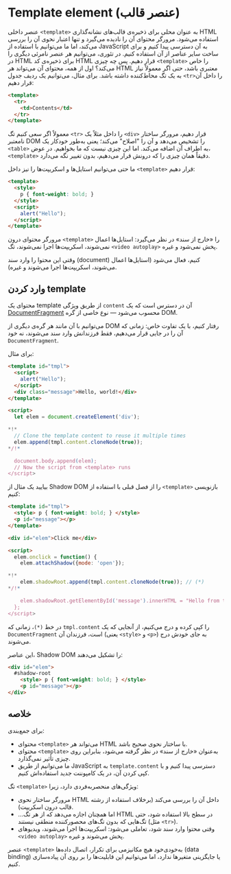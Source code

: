 
# Template element (عنصر قالب)

عنصر داخلی  `<template>` به عنوان محلی برای ذخیره‌ی قالب‌های نشانه‌گذاری HTML استفاده می‌شود. مرورگر محتوای آن را نادیده می‌گیرد و تنها اعتبار نحوی آن را بررسی می‌کند، اما ما می‌توانیم با استفاده از JavaScript به آن دسترسی پیدا کنیم و برای ساخت سایر عناصر از آن استفاده کنیم.
در تئوری، می‌توانیم هر عنصر نامرئی دیگری را در HTML برای ذخیره‌ی کد HTML قرار دهیم. پس چه چیزی `<template>` را خاص می‌کند؟
اول از همه، محتوای آن می‌تواند هر HTML معتبری باشد، حتی اگر معمولاً نیاز به یک تگ محاط‌کننده داشته باشد.
برای مثال، می‌توانیم یک ردیف جدول `<tr>`را داخل آن قرار دهیم:


```html
<template>
  <tr>
    <td>Contents</td>
  </tr>
</template>
```

معمولاً اگر سعی کنیم تگ `<tr>` را داخل مثلاً یک `<div>` قرار دهیم، مرورگر ساختار نامعتبر DOM را تشخیص می‌دهد و آن را "اصلاح" می‌کند؛ یعنی به‌طور خودکار یک `<table>` به اطراف آن اضافه می‌کند. اما این چیزی نیست که ما بخواهیم. در عوض، `<template>` دقیقاً همان چیزی را که درونش قرار می‌دهیم، بدون تغییر نگه می‌دارد.

ما حتی می‌توانیم استایل‌ها و اسکریپت‌ها را نیز داخل `<template>` قرار دهیم:

```html
<template>
  <style>
    p { font-weight: bold; }
  </style>
  <script>
    alert("Hello");
  </script>
</template>
```
مرورگر محتوای درون `<template>` را «خارج از سند» در نظر می‌گیرد: استایل‌ها اعمال نمی‌شوند، اسکریپت‌ها اجرا نمی‌شوند، تگ `<video autoplay>` پخش نمی‌شود و غیره.

وقتی این محتوا را وارد سند (document) کنیم، فعال می‌شود (استایل‌ها اعمال می‌شوند، اسکریپت‌ها اجرا می‌شوند و غیره).

## وارد کردن template

محتوای یک template از طریق ویژگی `content` آن در دسترس است که یک [DocumentFragment](info:modifying-document#document-fragment) محسوب می‌شود — نوع خاصی از گره DOM.

می‌توانیم با آن مانند هر گره‌ی دیگری از DOM رفتار کنیم، با یک تفاوت خاص: زمانی که آن را در جایی قرار می‌دهیم، فقط فرزندانش وارد سند می‌شوند، نه خود `DocumentFragment`.

برای مثال:

```html run
<template id="tmpl">
  <script>
    alert("Hello");
  </script>
  <div class="message">Hello, world!</div>
</template>

<script>
  let elem = document.createElement('div');

*!*
  // Clone the template content to reuse it multiple times
  elem.append(tmpl.content.cloneNode(true));
*/!*

  document.body.append(elem);
  // Now the script from <template> runs
</script>
```

بیایید یک مثال از Shadow DOM را از فصل قبلی با استفاده از `<template>` بازنویسی کنیم:

```html run untrusted autorun="no-epub" height=60
<template id="tmpl">
  <style> p { font-weight: bold; } </style>
  <p id="message"></p>
</template>

<div id="elem">Click me</div>

<script>
  elem.onclick = function() {
    elem.attachShadow({mode: 'open'});

*!*
    elem.shadowRoot.append(tmpl.content.cloneNode(true)); // (*)
*/!*

    elem.shadowRoot.getElementById('message').innerHTML = "Hello from the shadows!";
  };
</script>
```

در خط `(*)`، زمانی که `tmpl.content` را کپی کرده و درج می‌کنیم، از آنجایی که یک `DocumentFragment` است، فرزندان آن (یعنی `<style>` و `<p>`) به جای خودش درج می‌شوند.

این عناصر، Shadow DOM را تشکیل می‌دهند:

```html
<div id="elem">
  #shadow-root
    <style> p { font-weight: bold; } </style>
    <p id="message"></p>
</div>
```

## خلاصه

برای جمع‌بندی:

- محتوای `<template>` می‌تواند هر HTML با ساختار نحوی صحیح باشد.
- محتوای `<template>` به‌عنوان «خارج از سند» در نظر گرفته می‌شود، بنابراین روی چیزی تأثیر نمی‌گذارد.
- ما می‌توانیم از طریق JavaScript به `template.content` دسترسی پیدا کنیم و با کپی کردن آن، در یک کامپوننت جدید استفاده‌اش کنیم.

تگ `<template>` ویژگی‌های منحصربه‌فردی دارد، زیرا:

- مرورگر ساختار نحوی HTML داخل آن را بررسی می‌کند (برخلاف استفاده از رشته قالب درون اسکریپت).
- ...اما همچنان اجازه می‌دهد که از هر تگ HTML در سطح بالا استفاده شود، حتی تگ‌هایی که بدون تگ‌های محصورکننده منطقی نیستند (مثل `<tr>`).
- وقتی محتوا وارد سند شود، تعاملی می‌شود: اسکریپت‌ها اجرا می‌شوند، ویدیوهای `<video autoplay>` پخش می‌شوند و غیره.

عنصر `<template>` به‌خودی‌خود هیچ مکانیزمی برای تکرار، اتصال داده‌ها (data binding) یا جایگزینی متغیرها ندارد، اما می‌توانیم این قابلیت‌ها را بر روی آن پیاده‌سازی کنیم.